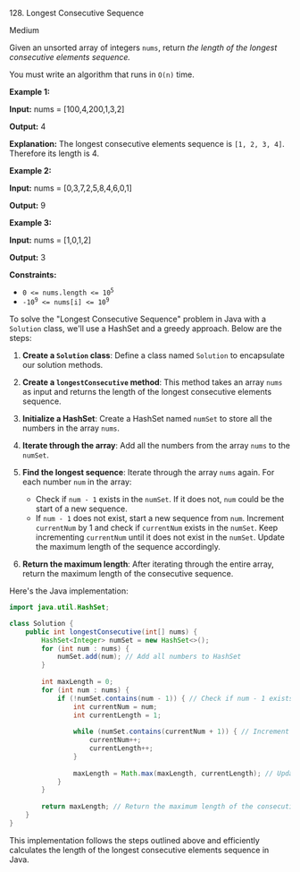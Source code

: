 128\. Longest Consecutive Sequence

Medium

Given an unsorted array of integers `nums`, return _the length of the longest consecutive elements sequence._

You must write an algorithm that runs in `O(n)` time.

**Example 1:**

**Input:** nums = [100,4,200,1,3,2]

**Output:** 4

**Explanation:** The longest consecutive elements sequence is `[1, 2, 3, 4]`. Therefore its length is 4. 

**Example 2:**

**Input:** nums = [0,3,7,2,5,8,4,6,0,1]

**Output:** 9 

**Example 3:**

**Input:** nums = [1,0,1,2]

**Output:** 3 

**Constraints:**

*   <code>0 <= nums.length <= 10<sup>5</sup></code>
*   <code>-10<sup>9</sup> <= nums[i] <= 10<sup>9</sup></code>

To solve the "Longest Consecutive Sequence" problem in Java with a `Solution` class, we'll use a HashSet and a greedy approach. Below are the steps:

1. **Create a `Solution` class**: Define a class named `Solution` to encapsulate our solution methods.

2. **Create a `longestConsecutive` method**: This method takes an array `nums` as input and returns the length of the longest consecutive elements sequence.

3. **Initialize a HashSet**: Create a HashSet named `numSet` to store all the numbers in the array `nums`.

4. **Iterate through the array**: Add all the numbers from the array `nums` to the `numSet`.

5. **Find the longest sequence**: Iterate through the array `nums` again. For each number `num` in the array:
   - Check if `num - 1` exists in the `numSet`. If it does not, `num` could be the start of a new sequence.
   - If `num - 1` does not exist, start a new sequence from `num`. Increment `currentNum` by 1 and check if `currentNum` exists in the `numSet`. Keep incrementing `currentNum` until it does not exist in the `numSet`. Update the maximum length of the sequence accordingly.

6. **Return the maximum length**: After iterating through the entire array, return the maximum length of the consecutive sequence.

Here's the Java implementation:

```java
import java.util.HashSet;

class Solution {
    public int longestConsecutive(int[] nums) {
        HashSet<Integer> numSet = new HashSet<>();
        for (int num : nums) {
            numSet.add(num); // Add all numbers to HashSet
        }
        
        int maxLength = 0;
        for (int num : nums) {
            if (!numSet.contains(num - 1)) { // Check if num - 1 exists in numSet
                int currentNum = num;
                int currentLength = 1;
                
                while (numSet.contains(currentNum + 1)) { // Increment currentNum until it does not exist in numSet
                    currentNum++;
                    currentLength++;
                }
                
                maxLength = Math.max(maxLength, currentLength); // Update maximum length
            }
        }
        
        return maxLength; // Return the maximum length of the consecutive sequence
    }
}
```

This implementation follows the steps outlined above and efficiently calculates the length of the longest consecutive elements sequence in Java.